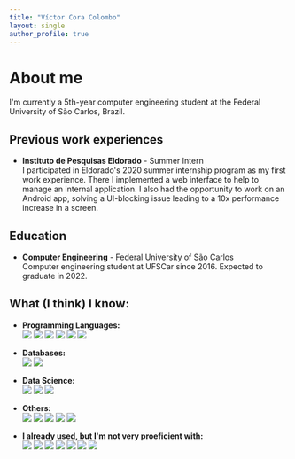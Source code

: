 ```yaml
---
title: "Víctor Cora Colombo"
layout: single
author_profile: true
---
```


# About me

I'm currently a 5th-year computer engineering student at the Federal University of São Carlos, Brazil.

## Previous work experiences

- **Instituto de Pesquisas Eldorado** - Summer Intern  
  I participated in Eldorado's 2020 summer internship program as my first work experience. There I implemented a web interface to help to manage an internal application. I also had the opportunity to work on an Android app, solving a UI-blocking issue leading to a 10x performance increase in a screen.

## Education

- **Computer Engineering** - Federal University of São Carlos  
  Computer engineering student at UFSCar since 2016. Expected to graduate in 2022.


<!-- TODO: Create the missing badges -->
## What (I think) I know:

- **Programming Languages:** <br>
<img src="https://img.shields.io/badge/python-%2314354C.svg?&style=for-the-badge&logo=python&logoColor=white"/> <img src="https://img.shields.io/badge/c-%2300599C.svg?&style=for-the-badge&logo=c&logoColor=white"/> <img src="https://img.shields.io/badge/c++-%2300599C.svg?&style=for-the-badge&logo=c%2B%2B&ogoColor=white"/> <img src="https://img.shields.io/badge/java-%23ED8B00.svg?&style=for-the-badge&logo=java&logoColor=white"/> <img src="https://img.shields.io/badge/node.js-%2343853D.svg?&style=for-the-badge&logo=node.js&logoColor=white"/> <img src="https://img.shields.io/badge/typescript-%23007ACC.svg?&style=for-the-badge&logo=typescript&logoColor=white"/>

- **Databases:** <br>
<img src ="https://img.shields.io/badge/postgres-336791.svg?&style=for-the-badge&logo=postgresql&logoColor=white"/> <img src ="https://img.shields.io/badge/MongoDB-%234ea94b.svg?&style=for-the-badge&logo=mongodb&logoColor=white"/>

- **Data Science:** <br>
<img src="https://img.shields.io/badge/apache%20spark-E25A1C.svg?&style=for-the-badge&logo=Apache%20Spark&logoColor=white"> <img src="https://img.shields.io/badge/sklearn-F7931E.svg?&style=for-the-badge&logo=scikit-learn&logoColor=white"> <img src="https://img.shields.io/badge/pandas-%23150458.svg?&style=for-the-badge&logo=pandas&logoColor=white" />

- **Others:** <br>
<img src="https://img.shields.io/badge/linux-f8f8ff.svg?&style=for-the-badge&logo=linux&logoColor=black"> <img src="https://img.shields.io/badge/git-%23F05033.svg?&style=for-the-badge&logo=git&logoColor=white"/> <img src="https://img.shields.io/badge/docker-%230db7ed.svg?&style=for-the-badge&logo=docker&logoColor=white"/> <img src="https://img.shields.io/badge/Android-3DDC84?style=for-the-badge&logo=android&logoColor=white"/> <img src="https://img.shields.io/badge/express.js-%23404d59.svg?&style=for-the-badge"/>

- **I already used, but I'm not very proeficient with:** <br>
<img src="https://img.shields.io/badge/r-%23276DC3.svg?&style=for-the-badge&logo=r&logoColor=white"/> <img src="https://img.shields.io/badge/kotlin-%230095D5.svg?&style=for-the-badge&logo=kotlin&logoColor=white"/> <img src="https://img.shields.io/badge/scala-%23DC322F.svg?&style=for-the-badge&logo=scala&logoColor=white"/> <img src="https://img.shields.io/badge/html5-%23E34F26.svg?&style=for-the-badge&logo=html5&logoColor=white"/> <img src="https://img.shields.io/badge/css3-%231572B6.svg?&style=for-the-badge&logo=css3&logoColor=white"/> <img src="https://img.shields.io/badge/jQuery-0769AD?style=for-the-badge&logo=jquery&logoColor=white"/> <img src="https://img.shields.io/badge/AWS-%23FF9900.svg?&style=for-the-badge&logo=amazon-aws&logoColor=white"/>

